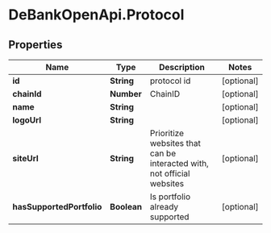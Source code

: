 # DeBankOpenApi.Protocol

## Properties
Name | Type | Description | Notes
------------ | ------------- | ------------- | -------------
**id** | **String** | protocol id | [optional] 
**chainId** | **Number** | ChainID | [optional] 
**name** | **String** |  | [optional] 
**logoUrl** | **String** |  | [optional] 
**siteUrl** | **String** | Prioritize websites that can be interacted with, not official websites | [optional] 
**hasSupportedPortfolio** | **Boolean** | Is portfolio already supported | [optional] 

